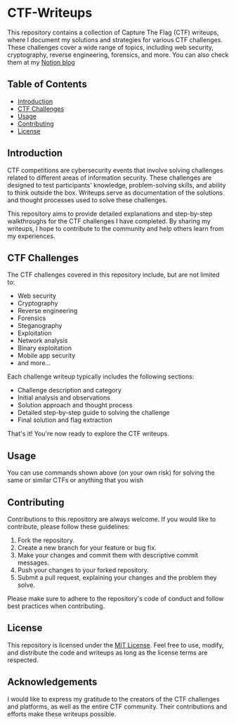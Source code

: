 # CTF-Writeups

This repository contains a collection of Capture The Flag (CTF) writeups, where I document my solutions and strategies for various CTF challenges. These challenges cover a wide range of topics, including web security, cryptography, reverse engineering, forensics, and more.
You can also check them at my [Notion blog](https://e-ctf-writeups.notion.site/CTF-WRITEUPS-a6db871b6e204ceb8c51cc0413423580)

## Table of Contents

- [Introduction](#introduction)
- [CTF Challenges](#ctf-challenges)
- [Usage](#usage)
- [Contributing](#contributing)
- [License](#license)

## Introduction

CTF competitions are cybersecurity events that involve solving challenges related to different areas of information security. These challenges are designed to test participants' knowledge, problem-solving skills, and ability to think outside the box. Writeups serve as documentation of the solutions and thought processes used to solve these challenges.

This repository aims to provide detailed explanations and step-by-step walkthroughs for the CTF challenges I have completed. By sharing my writeups, I hope to contribute to the community and help others learn from my experiences.

## CTF Challenges

The CTF challenges covered in this repository include, but are not limited to:

- Web security
- Cryptography
- Reverse engineering
- Forensics
- Steganography
- Exploitation
- Network analysis
- Binary exploitation
- Mobile app security
- and more...

Each challenge writeup typically includes the following sections:

- Challenge description and category
- Initial analysis and observations
- Solution approach and thought process
- Detailed step-by-step guide to solving the challenge
- Final solution and flag extraction

That's it! You're now ready to explore the CTF writeups.

## Usage

You can use commands shown above (on your own risk) for solving the same or similar CTFs or anything that you wish

## Contributing

Contributions to this repository are always welcome. If you would like to contribute, please follow these guidelines:

1. Fork the repository.
2. Create a new branch for your feature or bug fix.
3. Make your changes and commit them with descriptive commit messages.
4. Push your changes to your forked repository.
5. Submit a pull request, explaining your changes and the problem they solve.

Please make sure to adhere to the repository's code of conduct and follow best practices when contributing.

## License

This repository is licensed under the [MIT License](LICENSE). Feel free to use, modify, and distribute the code and writeups as long as the license terms are respected.

## Acknowledgements

I would like to express my gratitude to the creators of the CTF challenges and platforms, as well as the entire CTF community. Their contributions and efforts make these writeups possible.
